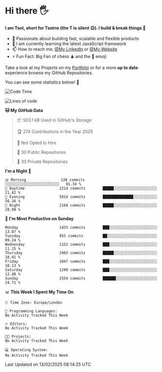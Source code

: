 # Hi there :raised_hand_with_fingers_splayed:
#### I am Tsot, short for Tsotne (the T is silent :wink:). I build & break things :space_invader:
- :telescope: Passionate about building fast, scalable and flexible products
- :seedling: I am currently learning the latest JavaScript framework 
- :mailbox: How to reach me: [@My LinkedIn](https://www.linkedin.com/in/tsotne-gvadzabia/) or [@My Website](https://tsotne.co.uk/contact)
- :zap: Fun Fact: Big Fan of chess ♟ and the 👾 emoji

Take a look at my Projects on my [Portfolio](https://tsotne.co.uk/) or for a more **up to date** experience browse my GitHub Repositories.

You can see some statistics below! :space_invader:
<!--START_SECTION:waka-->
![Code Time](http://img.shields.io/badge/Code%20Time-761%20hrs%202%20mins-blue)

![Lines of code](https://img.shields.io/badge/From%20Hello%20World%20I%27ve%20Written-7.1%20million%20lines%20of%20code-blue)

**🐱 My GitHub Data** 

> 📦 503.1 kB Used in GitHub's Storage 
 > 
> 🏆 274 Contributions in the Year 2025
 > 
> 🚫 Not Opted to Hire
 > 
> 📜 30 Public Repositories 
 > 
> 🔑 30 Private Repositories 
 > 
**I'm a Night 🦉** 

```text
🌞 Morning                138 commits         ░░░░░░░░░░░░░░░░░░░░░░░░░   01.34 % 
🌆 Daytime                2214 commits        █████░░░░░░░░░░░░░░░░░░░░   21.42 % 
🌃 Evening                5814 commits        ██████████████░░░░░░░░░░░   56.26 % 
🌙 Night                  2168 commits        █████░░░░░░░░░░░░░░░░░░░░   20.98 % 
```
📅 **I'm Most Productive on Sunday** 

```text
Monday                   1433 commits        ███░░░░░░░░░░░░░░░░░░░░░░   13.87 % 
Tuesday                  955 commits         ██░░░░░░░░░░░░░░░░░░░░░░░   09.24 % 
Wednesday                1152 commits        ███░░░░░░░░░░░░░░░░░░░░░░   11.15 % 
Thursday                 1903 commits        █████░░░░░░░░░░░░░░░░░░░░   18.41 % 
Friday                   1047 commits        ███░░░░░░░░░░░░░░░░░░░░░░   10.13 % 
Saturday                 1290 commits        ███░░░░░░░░░░░░░░░░░░░░░░   12.48 % 
Sunday                   2554 commits        ██████░░░░░░░░░░░░░░░░░░░   24.71 % 
```


📊 **This Week I Spent My Time On** 

```text
🕑︎ Time Zone: Europe/London

💬 Programming Languages: 
No Activity Tracked This Week

🔥 Editors: 
No Activity Tracked This Week

🐱‍💻 Projects: 
No Activity Tracked This Week

💻 Operating System: 
No Activity Tracked This Week
```


 Last Updated on 13/02/2025 08:14:25 UTC
<!--END_SECTION:waka-->
